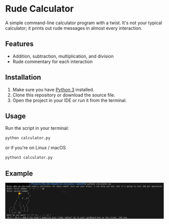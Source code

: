 # Rude Calculator
A simple command-line calculator program with a twist. It's not your typical calculator; it prints out rude messages in almost every interaction.

## Features
- Addition, subtraction, multiplication, and division
- Rude commentary for each interaction

## Installation
1. Make sure you have [Python 3](https://www.python.org/downloads/) installed.
2. Clone this repository or download the source file.
3. Open the project in your IDE or run it from the terminal.

## Usage
Run the script in your terminal:
```bash
python calculator.py
```
or if you're on Linux / macOS
```bash
python3 calculator.py
```
## Example
![Alt text for the image](images/example.png)